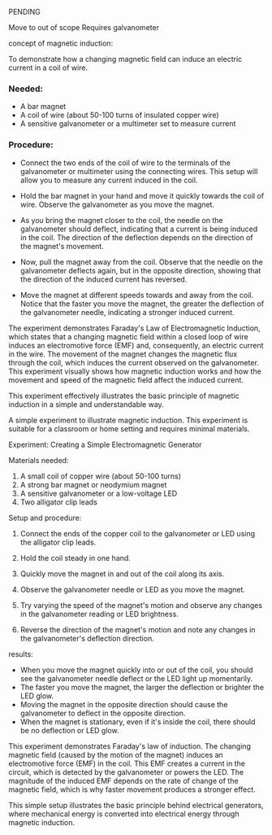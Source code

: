 
PENDING

Move to out of scope
Requires galvanometer

concept of magnetic induction:

To demonstrate how a changing magnetic field can induce an electric current in a coil of wire.

### Needed:

- A bar magnet
- A coil of wire (about 50-100 turns of insulated copper wire)
- A sensitive galvanometer or a multimeter set to measure current

### Procedure:

   - Connect the two ends of the coil of wire to the terminals of the galvanometer or multimeter using the connecting wires. This setup will allow you to measure any current induced in the coil.

   - Hold the bar magnet in your hand and move it quickly towards the coil of wire. Observe the galvanometer as you move the magnet.

   - As you bring the magnet closer to the coil, the needle on the galvanometer should deflect, indicating that a current is being induced in the coil. The direction of the deflection depends on the direction of the magnet's movement.

   - Now, pull the magnet away from the coil. Observe that the needle on the galvanometer deflects again, but in the opposite direction, showing that the direction of the induced current has reversed.

   - Move the magnet at different speeds towards and away from the coil. Notice that the faster you move the magnet, the greater the deflection of the galvanometer needle, indicating a stronger induced current.

The experiment demonstrates Faraday's Law of Electromagnetic Induction, which states that a changing magnetic field within a closed loop of wire induces an electromotive force (EMF) and, consequently, an electric current in the wire. The movement of the magnet changes the magnetic flux through the coil, which induces the current observed on the galvanometer. This experiment visually shows how magnetic induction works and how the movement and speed of the magnetic field affect the induced current.

This experiment effectively illustrates the basic principle of magnetic induction in a simple and understandable way.

A simple experiment to illustrate magnetic induction. This experiment is suitable for a classroom or home setting and requires minimal materials.

Experiment: Creating a Simple Electromagnetic Generator

Materials needed:

1. A small coil of copper wire (about 50-100 turns)
2. A strong bar magnet or neodymium magnet
3. A sensitive galvanometer or a low-voltage LED
4. Two alligator clip leads

Setup and procedure:

1. Connect the ends of the copper coil to the galvanometer or LED using the alligator clip leads.

2. Hold the coil steady in one hand.

3. Quickly move the magnet in and out of the coil along its axis.

4. Observe the galvanometer needle or LED as you move the magnet.

5. Try varying the speed of the magnet's motion and observe any changes in the galvanometer reading or LED brightness.

6. Reverse the direction of the magnet's motion and note any changes in the galvanometer's deflection direction.

results:

- When you move the magnet quickly into or out of the coil, you should see the galvanometer needle deflect or the LED light up momentarily.
- The faster you move the magnet, the larger the deflection or brighter the LED glow.
- Moving the magnet in the opposite direction should cause the galvanometer to deflect in the opposite direction.
- When the magnet is stationary, even if it's inside the coil, there should be no deflection or LED glow.

This experiment demonstrates Faraday's law of induction. The changing magnetic field (caused by the motion of the magnet) induces an electromotive force (EMF) in the coil. This EMF creates a current in the circuit, which is detected by the galvanometer or powers the LED. The magnitude of the induced EMF depends on the rate of change of the magnetic field, which is why faster movement produces a stronger effect.

This simple setup illustrates the basic principle behind electrical generators, where mechanical energy is converted into electrical energy through magnetic induction.
